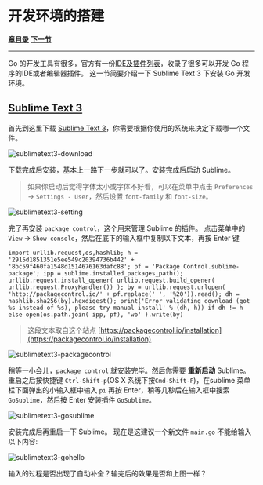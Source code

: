 # 开发环境的搭建

[**章目录**](./ch01.md)
[**下一节**](./ch01-02-development-environment.md)

---

Go 的开发工具有很多，官方有一份[IDE及插件列表][]，收录了很多可以开发 Go 程序的IDE或者编辑器插件。
这一节简要介绍一下 Sublime Text 3 下安装 Go 开发环境。

## [Sublime Text 3][]

首先到这里下载 [Sublime Text 3][]，你需要根据你使用的系统来决定下载哪一个文件。

![sublimetext3-download](../img/sublime_download.PNG)

下载完成后安装，基本上一路下一步就可以了。安装完成后启动 Sublime。

> 如果你启动后觉得字体太小或字体不好看，可以在菜单中点击 `Preferences` -> `Settings - User`，然后设置 `font-family` 和 `font-size`。

![sublimetext3-setting](../img/sublime_setting.PNG)

完了再安装 `package control`，这个用来管理 Sublime 的插件。
点击菜单中的 `View` -> `Show console`，然后在底下的输入框中复制以下文本，再按 Enter 键

	import urllib.request,os,hashlib; h = '2915d1851351e5ee549c20394736b442' + '8bc59f460fa1548d1514676163dafc88'; pf = 'Package Control.sublime-package'; ipp = sublime.installed_packages_path(); urllib.request.install_opener( urllib.request.build_opener( urllib.request.ProxyHandler()) ); by = urllib.request.urlopen( 'http://packagecontrol.io/' + pf.replace(' ', '%20')).read(); dh = hashlib.sha256(by).hexdigest(); print('Error validating download (got %s instead of %s), please try manual install' % (dh, h)) if dh != h else open(os.path.join( ipp, pf), 'wb' ).write(by)

> 这段文本取自这个站点 [https://packagecontrol.io/installation](https://packagecontrol.io/installation)

![sublimetext3-packagecontrol](../img/sublime_packagecontrol.PNG)

稍等一小会儿，`package control` 就安装完毕。然后你需要 **重新启动** Sublime。
重启之后按快捷键 `Ctrl-Shift-p`(OS X 系统下按`Cmd-Shift-P`)，在sublime 菜单栏下面弹出的小输入框中输入 `pi` 再按 Enter，稍等几秒后在输入框中搜索 `GoSublime`，然后按 Enter 安装插件 `GoSublime`。

![sublimetext3-gosublime](../img/sublime_gosublime.PNG)

安装完成后再重启一下 Sublime。
现在是这建议一个新文件 `main.go` 不能给输入以下内容:

![sublimetext3-gohello](../img/sublime_gohello.PNG)

输入的过程是否出现了自动补全？输完后的效果是否和上图一样？


[IDE及插件列表]: https://github.com/golang/go/wiki/IDEsAndTextEditorPlugins
[Sublime Text 3]: http://www.sublimetext.com/3 "Sublime"
